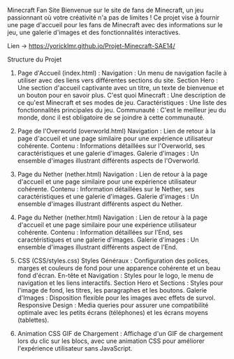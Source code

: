 Minecraft Fan Site
Bienvenue sur le site de fans de Minecraft, un jeu passionnant où votre créativité n'a pas de limites ! Ce projet vise à fournir une page d'accueil pour les fans de Minecraft avec des informations sur le jeu, une galerie d'images et 
des fonctionnalités interactives.

Lien -> https://yoricklmr.github.io/Projet-Minecraft-SAE14/


Structure du Projet
1. Page d'Accueil (index.html) :
Navigation : Un menu de navigation facile à utiliser avec des liens vers différentes sections du site.
Section Hero : Une section d'accueil captivante avec un titre, un texte de bienvenue et un bouton pour en savoir plus.
C'est quoi Minecraft : Une description de ce qu'est Minecraft et ses modes de jeu.
Caractéristiques : Une liste des fonctionnalités principales du jeu.
Communauté : C'est le meilleur jeu du monde, donc il est obligatoire de se joindre à cette communauté.

2. Page de l'Overworld (overworld.html)
Navigation : Lien de retour à la page d'accueil et une page similaire pour une expérience utilisateur cohérente.
Contenu : Informations détaillées sur l'Overworld, ses caractéristiques et une galerie d'images.
Galerie d'images : Un ensemble d'images illustrant différents aspects de l'Overworld.

3. Page du Nether (nether.html)
Navigation : Lien de retour à la page d'accueil et une page similaire pour une expérience utilisateur cohérente.
Contenu : Information détaillées sur le Nether, ses caractéristiques et une galerie d'images.
Galerie d'images : Un ensemble d'images illustrant différents aspect du Nether.

4. Page du Nether (nether.html)
Navigation : Lien de retour à la page d'accueil et une page similaire pour une expérience utilisateur cohérente.
Contenu : Information détaillées sur l'End, ses caractéristiques et une galerie d'images.
Galerie d'images : Un ensemble d'images illustrant différents aspect de l'End.

5. CSS (CSS/styles.css)
Styles Généraux : Configuration des polices, marges et couleurs de fond pour une apparence cohérente et un beau fond d'écran.
En-tête et Navigation : Styles pour le logo, le menu de navigation et les liens interactifs.
Section Hero et Sections : Styles pour l'image de fond, les titres, les paragraphes et les boutons.
Galerie d'Images : Disposition flexible pour les images avec effets de survol.
Responsive Design : Media queries pour assurer une compatibilité optimale avec les petits écrans (téléphones) et les écrans moyens (tablettes).

6. Animation CSS
GIF de Chargement : Affichage d'un GIF de chargement lors du clic sur les blocs, avec une animation CSS pour améliorer l'expérience utilisateur sans JavaScript.
